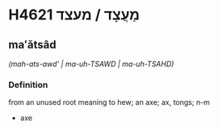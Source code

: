 # H4621 מַעֲצָד / מעצד

## maʻătsâd

_(mah-ats-awd' | ma-uh-TSAWD | ma-uh-TSAHD)_

### Definition

from an unused root meaning to hew; an axe; ax, tongs; n-m

- axe
